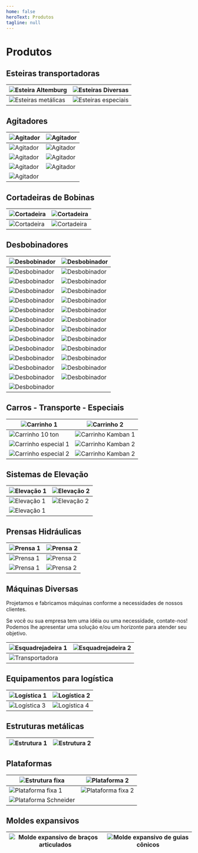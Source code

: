 ```yaml
---
home: false
heroText: Produtos
tagline: null
---
```


# Produtos

## Esteiras transportadoras

|![Esteira Altemburg](./esteiras/esteira_altemburg.jpg)|![Esteiras Diversas](./esteiras/esteiras_transportadoras_diversas.jpg)|
|---|---|
|![Esteiras metálicas](./esteiras/esteiras_metalicas.jpg)|![Esteiras especiais](./esteiras/esteiras_especiais.jpg)|

## Agitadores

|![Agitador](./agitadores/01.jpg)|![Agitador](./agitadores/06.jpg)|
|---|---|
|![Agitador](./agitadores/07.jpg)|![Agitador](./agitadores/08.jpg)|
|![Agitador](./agitadores/89-01.jpg)|![Agitador](./agitadores/89-02.jpg)|
|![Agitador](./agitadores/89-03.jpg)|![Agitador](./agitadores/89-04.jpg)|
|![Agitador](./agitadores/89-05.jpg)| |

## Cortadeiras de Bobinas

|![Cortadeira](./cortadeiras/cortadeira_bobinas_01.jpg)|![Cortadeira](./cortadeiras/cortadeira_bobinas_02.jpg)|
|---|---|
|![Cortadeira](./cortadeiras/cortadeira_bobinas_03.jpg)|![Cortadeira](./cortadeiras/cortadeira_bobinas_04.jpg)|

## Desbobinadores

|![Desbobinador](./desbobinadores/desbobinador_1.jpg)|![Desbobinador](./desbobinadores/desbobinador_2.jpg)|
|---|---|
|![Desbobinador](./desbobinadores/desbobinador_3.jpg)|![Desbobinador](./desbobinadores/desbobinadores_complexos_1.jpg)|
|![Desbobinador](./desbobinadores/imagem_009.jpg)|![Desbobinador](./desbobinadores/desbobinadores_complexos_2.jpg)|
|![Desbobinador](./desbobinadores/IMG_2500.jpg)|![Desbobinador](./desbobinadores/IMG_2502.jpg)|
|![Desbobinador](./desbobinadores/IMG_2503.jpg)|![Desbobinador](./desbobinadores/IMG_2504.jpg)|
|![Desbobinador](./desbobinadores/IMG_2505.jpg)|![Desbobinador](./desbobinadores/IMG_2506.jpg)|
|![Desbobinador](./desbobinadores/IMG_2507.jpg)|![Desbobinador](./desbobinadores/IMG_2508.jpg)|
|![Desbobinador](./desbobinadores/IMG_2509.jpg)|![Desbobinador](./desbobinadores/IMG_2510.jpg)|
|![Desbobinador](./desbobinadores/IMG_2511.jpg)|![Desbobinador](./desbobinadores/IMG_2512.jpg)|
|![Desbobinador](./desbobinadores/IMG_2513.jpg)|![Desbobinador](./desbobinadores/IMG_2514.jpg)|
|![Desbobinador](./desbobinadores/IMG_2515.jpg)|![Desbobinador](./desbobinadores/IMG_2516.jpg)|
|![Desbobinador](./desbobinadores/IMG_2517.jpg)|![Desbobinador](./desbobinadores/IMG_2518.jpg)|
|![Desbobinador](./desbobinadores/IMG_2519.jpg)|![Desbobinador](./desbobinadores/IMG_2520.jpg)|
|![Desbobinador](./desbobinadores/IMG_2521.jpg)| |

## Carros - Transporte - Especiais

|![Carrinho 1](./carros/carrinho_1.jpg)|![Carrinho 2](./carros/carrinho_2.jpg)|
|---|---|
|![Carrinho 10 ton](./carros/carrinho_10_ton.jpg)|![Carrinho Kamban 1](./carros/carrinho_kamban_1.jpg)|
|![Carrinho especial 1](./carros/carrinhos_especiais_1.jpg)|![Carrinho Kamban 2](./carros/carrinho_kamban_2.jpg)|
|![Carrinho especial 2](./carros/carrinhos_especiais_2.jpg)|![Carrinho Kamban 2](./carros/carro_supermercado.jpg)|

## Sistemas de Elevação

|![Elevação 1](./elevacao/sistema_elevacao_1.jpg)|![Elevação 2](./elevacao/sistema_elevacao_2.jpg)|
|---|---|
|![Elevação 1](./elevacao/sistema_elevacao_3.jpg)|![Elevação 2](./elevacao/sistema_elevacao_4.jpg)|
|![Elevação 1](./elevacao/sistema_elevacao_5.jpg)| |

## Prensas Hidráulicas

|![Prensa 1](./prensas/prensas_hidraulicas_01.jpg)|![Prensa 2](./prensas/prensas_hidraulicas_02.jpg)|
|---|---|
|![Prensa 1](./prensas/prensas_hidraulicas_03.jpg)|![Prensa 2](./prensas/prensas_hidraulicas_04.jpg)|
|![Prensa 1](./prensas/prensas_hidraulicas_05.jpg)|![Prensa 2](./prensas/prensas_hidraulicas_06.jpg)|

## Máquinas Diversas

Projetamos e fabricamos máquinas conforme a necessidades de nossos clientes.

Se você ou sua empresa tem uma idéia ou uma necessidade, contate-nos! Podemos lhe apresentar uma solução e/ou um horizonte para atender seu objetivo.

|![Esquadrejadeira 1](./maquinas/esquadrejadeira_01.jpg)|![Esquadrejadeira 2](./maquinas/esquadrejadeira_02.jpg)|
|---|---|
|![Transportadora](./maquinas/transportadora.jpg)| |

## Equipamentos para logística

|![Logística 1](./logistica/logistica_1.jpg)|![Logística 2](./logistica/logistica_2.jpg)|
|---|---|
|![Logística 3](./logistica/logistica_3.jpg)|![Logística 4](./logistica/logistica_4.jpg)|

## Estruturas metálicas

|![Estrutura 1](./estruturas/estruturas_metalicas_01.jpg)|![Estrutura 2](./estruturas/estruturas_metalicas_02.jpg)|
|---|---|

## Plataformas

|![Estrutura fixa](./plataformas/estrutura_fixa_3.jpg)|![Plataforma 2](./plataformas/plataforma_2.jpg)|
|---|---|
|![Plataforma fixa 1](./plataformas/plataforma_fixa_1.jpg)|![Plataforma fixa 2](./plataformas/plataforma_fixa_2.jpg)|
|![Plataforma Schneider](./plataformas/plataforma_schneider.jpg)| |

## Moldes expansivos

|![Molde expansivo de braços articulados](./moldes/molde_expansivo_bracos_articulados.jpg)|![Molde expansivo de guias cônicos](./moldes/molde_expansivo_guias_conicos.jpg)|
|---|---|

<Footer></Footer>